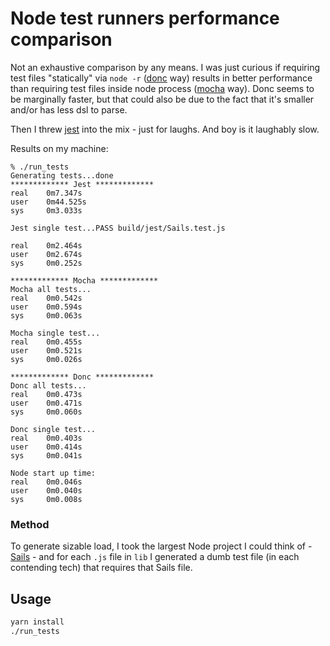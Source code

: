 # Node test runners performance comparison

Not an exhaustive comparison by any means. I was just curious if requiring test files "statically" via `node -r` ([donc](https://github.com/artemave/donc) way) results in better performance than requiring test files inside node process ([mocha](https://github.com/mochajs/mocha) way). Donc seems to be marginally faster, but that could also be due to the fact that it's smaller and/or has less dsl to parse.

Then I threw [jest](https://jestjs.io/) into the mix - just for laughs. And boy is it laughably slow.

Results on my machine:

```
% ./run_tests
Generating tests...done
************* Jest *************
real    0m7.347s
user    0m44.525s
sys     0m3.033s

Jest single test...PASS build/jest/Sails.test.js

real    0m2.464s
user    0m2.674s
sys     0m0.252s

************* Mocha *************
Mocha all tests...
real    0m0.542s
user    0m0.594s
sys     0m0.063s

Mocha single test...
real    0m0.455s
user    0m0.521s
sys     0m0.026s

************* Donc *************
Donc all tests...
real    0m0.473s
user    0m0.471s
sys     0m0.060s

Donc single test...
real    0m0.403s
user    0m0.414s
sys     0m0.041s

Node start up time:
real    0m0.046s
user    0m0.040s
sys     0m0.008s
```

### Method

To generate sizable load, I took the largest Node project I could think of - [Sails](https://sailsjs.com/) - and for each `.js` file in `lib` I generated a dumb test file (in each contending tech) that requires that Sails file.

## Usage

```bash
yarn install
./run_tests
```
